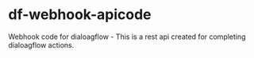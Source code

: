 # df-webhook-apicode
Webhook code for dialoagflow - This is a rest api created for completing dialoagflow actions.
